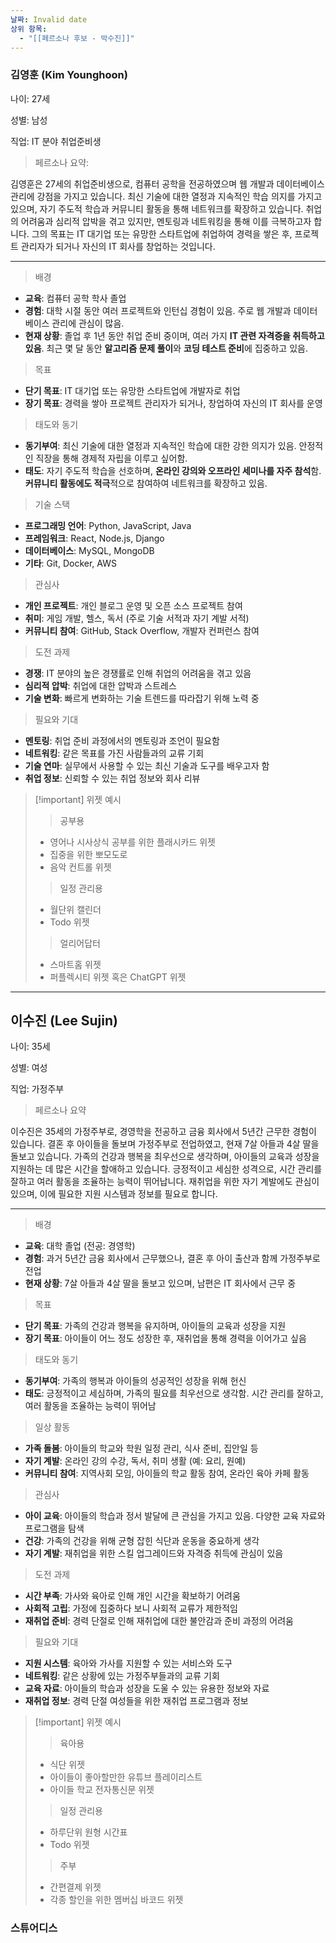 ```yaml
---
날짜: Invalid date
상위 항목:
  - "[[페르소나 후보 - 박수진]]"
---
```

### 김영훈 (Kim Younghoon)

  

나이: 27세

성별: 남성

직업: IT 분야 취업준비생

  

> 페르소나 요약:

김영훈은 27세의 취업준비생으로, 컴퓨터 공학을 전공하였으며 웹 개발과 데이터베이스 관리에 강점을 가지고 있습니다. 최신 기술에 대한 열정과 지속적인 학습 의지를 가지고 있으며, 자기 주도적 학습과 커뮤니티 활동을 통해 네트워크를 확장하고 있습니다. 취업의 어려움과 심리적 압박을 겪고 있지만, 멘토링과 네트워킹을 통해 이를 극복하고자 합니다. 그의 목표는 IT 대기업 또는 유망한 스타트업에 취업하여 경력을 쌓은 후, 프로젝트 관리자가 되거나 자신의 IT 회사를 창업하는 것입니다.

  

---

> 배경

- **교육**: 컴퓨터 공학 학사 졸업
- **경험**: 대학 시절 동안 여러 프로젝트와 인턴십 경험이 있음. 주로 웹 개발과 데이터베이스 관리에 관심이 많음.
- **현재 상황**: 졸업 후 1년 동안 취업 준비 중이며, 여러 가지 **IT 관련 자격증을 취득하고 있음**. 최근 몇 달 동안 **알고리즘 문제 풀이**와 **코딩 테스트 준비**에 집중하고 있음.

  

> 목표

- **단기 목표**: IT 대기업 또는 유망한 스타트업에 개발자로 취업
- **장기 목표**: 경력을 쌓아 프로젝트 관리자가 되거나, 창업하여 자신의 IT 회사를 운영

  

> 태도와 동기

- **동기부여**: 최신 기술에 대한 열정과 지속적인 학습에 대한 강한 의지가 있음. 안정적인 직장을 통해 경제적 자립을 이루고 싶어함.
- **태도**: 자기 주도적 학습을 선호하며, **온라인 강의와 오프라인 세미나를 자주 참석**함. **커뮤니티 활동에도 적극**적으로 참여하여 네트워크를 확장하고 있음.

  

> 기술 스택

- **프로그래밍 언어**: Python, JavaScript, Java
- **프레임워크**: React, Node.js, Django
- **데이터베이스**: MySQL, MongoDB
- **기타**: Git, Docker, AWS

  

> 관심사

- **개인 프로젝트**: 개인 블로그 운영 및 오픈 소스 프로젝트 참여
- **취미**: 게임 개발, 헬스, 독서 (주로 기술 서적과 자기 계발 서적)
- **커뮤니티 참여**: GitHub, Stack Overflow, 개발자 컨퍼런스 참여

  

> 도전 과제

- **경쟁**: IT 분야의 높은 경쟁률로 인해 취업의 어려움을 겪고 있음
- **심리적 압박**: 취업에 대한 압박과 스트레스
- **기술 변화**: 빠르게 변화하는 기술 트렌드를 따라잡기 위해 노력 중

  

> 필요와 기대

- **멘토링**: 취업 준비 과정에서의 멘토링과 조언이 필요함
- **네트워킹**: 같은 목표를 가진 사람들과의 교류 기회
- **기술 연마**: 실무에서 사용할 수 있는 최신 기술과 도구를 배우고자 함
- **취업 정보**: 신뢰할 수 있는 취업 정보와 회사 리뷰

  

> [!important] 위젯 예시
> 
> > 공부용
> 
> - 영어나 시사상식 공부를 위한 플래시카드 위젯
> - 집중을 위한 뽀모도로
> - 음악 컨트롤 위젯
> 
> > 일정 관리용
> 
> - 월단위 캘린더
> - Todo 위젯
> 
> > 얼리어답터
> 
> - 스마트홈 위젯
> - 퍼플렉시티 위젯 혹은 ChatGPT 위젯

  

---

  

## 이수진 (Lee Sujin)

  

나이: 35세

성별: 여성

직업: 가정주부

  

> 페르소나 요약

이수진은 35세의 가정주부로, 경영학을 전공하고 금융 회사에서 5년간 근무한 경험이 있습니다. 결혼 후 아이들을 돌보며 가정주부로 전업하였고, 현재 7살 아들과 4살 딸을 돌보고 있습니다. 가족의 건강과 행복을 최우선으로 생각하며, 아이들의 교육과 성장을 지원하는 데 많은 시간을 할애하고 있습니다. 긍정적이고 세심한 성격으로, 시간 관리를 잘하고 여러 활동을 조율하는 능력이 뛰어납니다. 재취업을 위한 자기 계발에도 관심이 있으며, 이에 필요한 지원 시스템과 정보를 필요로 합니다.

---

> 배경

- **교육**: 대학 졸업 (전공: 경영학)
- **경험**: 과거 5년간 금융 회사에서 근무했으나, 결혼 후 아이 출산과 함께 가정주부로 전업
- **현재 상황**: 7살 아들과 4살 딸을 돌보고 있으며, 남편은 IT 회사에서 근무 중

  

> 목표

- **단기 목표**: 가족의 건강과 행복을 유지하며, 아이들의 교육과 성장을 지원
- **장기 목표**: 아이들이 어느 정도 성장한 후, 재취업을 통해 경력을 이어가고 싶음

  

> 태도와 동기

- **동기부여**: 가족의 행복과 아이들의 성공적인 성장을 위해 헌신
- **태도**: 긍정적이고 세심하며, 가족의 필요를 최우선으로 생각함. 시간 관리를 잘하고, 여러 활동을 조율하는 능력이 뛰어남

  

> 일상 활동

- **가족 돌봄**: 아이들의 학교와 학원 일정 관리, 식사 준비, 집안일 등
- **자기 계발**: 온라인 강의 수강, 독서, 취미 생활 (예: 요리, 원예)
- **커뮤니티 참여**: 지역사회 모임, 아이들의 학교 활동 참여, 온라인 육아 카페 활동

  

> 관심사

- **아이 교육**: 아이들의 학습과 정서 발달에 큰 관심을 가지고 있음. 다양한 교육 자료와 프로그램을 탐색
- **건강**: 가족의 건강을 위해 균형 잡힌 식단과 운동을 중요하게 생각
- **자기 계발**: 재취업을 위한 스킬 업그레이드와 자격증 취득에 관심이 있음

  

> 도전 과제

- **시간 부족**: 가사와 육아로 인해 개인 시간을 확보하기 어려움
- **사회적 고립**: 가정에 집중하다 보니 사회적 교류가 제한적임
- **재취업 준비**: 경력 단절로 인해 재취업에 대한 불안감과 준비 과정의 어려움

  

> 필요와 기대

- **지원 시스템**: 육아와 가사를 지원할 수 있는 서비스와 도구
- **네트워킹**: 같은 상황에 있는 가정주부들과의 교류 기회
- **교육 자료**: 아이들의 학습과 성장을 도울 수 있는 유용한 정보와 자료
- **재취업 정보**: 경력 단절 여성들을 위한 재취업 프로그램과 정보

  

> [!important] 위젯 예시
> 
> > 육아용
> 
> - 식단 위젯
> - 아이들이 좋아할만한 유튜브 플레이리스트
> - 아이들 학교 전자통신문 위젯
> 
> > 일정 관리용
> 
> - 하루단위 원형 시간표
> - Todo 위젯
> 
> > 주부
> 
> - 간편결제 위젯
> - 각종 할인을 위한 멤버십 바코드 위젯

  

### 스튜어디스